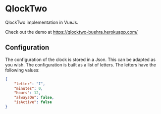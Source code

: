 # QlockTwo

QlockTwo implementation in VueJs.

Check out the demo at https://qlocktwo-buehra.herokuapp.com/

## Configuration
The configuration of the clock is stored in a Json. This can be adapted as you wish. 
The configuration is built as a list of letters. The letters have the following values:
```json
{
    "letter": "I",
    "minutes": 0,
    "hours": 12,
    "alwaysOn": false,
    "isActive": false
}
```